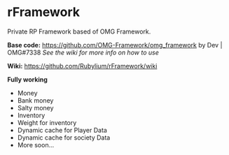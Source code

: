 # rFramework
Private RP Framework based of OMG Framework.

**Base code:** https://github.com/OMG-Framework/omg_framework by Dev | OMG#7338
*See the wiki for more info on how to use*

**Wiki:** https://github.com/Rubylium/rFramework/wiki

**Fully working**

* Money
* Bank money
* Salty money
* Inventory
* Weight for inventory
* Dynamic cache for Player Data
* Dynamic cache for society Data
* More soon... 
